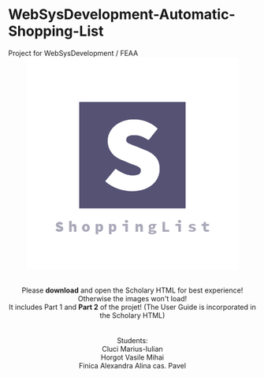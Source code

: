 # WebSysDevelopment-Automatic-Shopping-List
Project for WebSysDevelopment / FEAA
<span style="display:block;text-align:center">![alt text](https://raw.githubusercontent.com/mcluci/WebSysDevelopment---Automatic-Shopping-List/master/Logo.PNG)</span>
<br/>
<p align="center">
  Please <b>download</b> and open the Scholary HTML for best experience! Otherwise the images won't load!
<br/> It includes Part 1 and <b>Part 2</b> of the projet! (The User Guide is incorporated in the Scholary HTML)
<br/>
<br/>
<br/> Students:
<br/> Cluci Marius-Iulian
<br/> Horgot Vasile Mihai
<br/> Finica Alexandra Alina cas. Pavel
<br/> 
</p>
